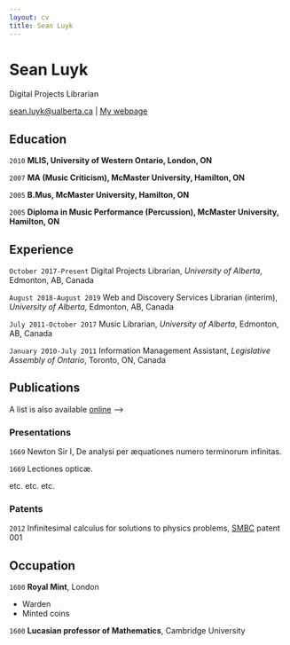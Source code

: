 ```yaml
---
layout: cv
title: Sean Luyk
---
```

# Sean Luyk
Digital Projects Librarian

<div id="webaddress">
<a href="sean.luyk@ualberta.ca">sean.luyk@ualberta.ca</a>
| <a href="https://sites.google.com/a/ualberta.ca/sean-luyk/">My webpage</a>
</div>

## Education

`2010`
__MLIS, University of Western Ontario, London, ON__

`2007`
__MA (Music Criticism), McMaster University, Hamilton, ON__

`2005`
__B.Mus, McMaster University, Hamilton, ON__

`2005`
__Diploma in Music Performance (Percussion), McMaster University, Hamilton, ON__

## Experience

`October 2017-Present`
Digital Projects Librarian, *University of Alberta*, Edmonton, AB, Canada

`August 2018-August 2019`
Web and Discovery Services Librarian (interim), *University of Alberta*, Edmonton, AB, Canada

`July 2011-October 2017`
Music Librarian, *University of Alberta*, Edmonton, AB, Canada

`January 2010-July 2011`
Information Management Assistant, *Legislative Assembly of Ontario*, Toronto, ON, Canada

## Publications

A list is also available [online](https://scholar.google.ca/citations?user=CRHZquQAAAAJ&hl=en) -->

### Presentations

`1669`
Newton Sir I, De analysi per æquationes numero terminorum infinitas. 

`1669`
Lectiones opticæ.

etc. etc. etc.

### Patents

`2012`
Infinitesimal calculus for solutions to physics problems, [SMBC](http://www.techdirt.com/articles/20121011/09312820678/if-patents-had-been-around-time-newton.shtml) patent 001


## Occupation

`1600`
__Royal Mint__, London

- Warden
- Minted coins

`1600`
__Lucasian professor of Mathematics__, Cambridge University



<!-- ### Footer

Last updated: October 2019 -->


